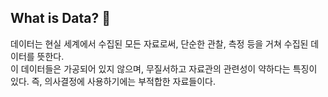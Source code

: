 ## What is Data? 🧐

데이터는 현실 세계에서 수집된 모든 자료로써, 단순한 관찰, 측정 등을 거쳐 수집된 데이터를 뜻한다.<br>
이 데이터들은 가공되어 있지 않으며, 무질서하고 자료관의 관련성이 약하다는 특징이 있다. 즉, 의사결정에 사용하기에는 부적합한 자료들이다.

